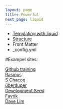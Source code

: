 ```yaml
---
layout: page
title: Powerful
next_page: liquid
---
```


* [Templating with liquid](../liquid)
* [Structure](../structure)
* Front Matter
* _config.yml

#Exampel sites:

[Github training](https://training.github.com/)  
[Rasmus](http://rsms.me/)  
[S Chacon](http://schacon.github.io/)  
[überduper](http://danhixon.github.io/)  
[Development Seed](http://www.developmentseed.org/blog/2011/09/09/jekyll-github-pages/)  
[Favrik](http://favrik.com/)  
[Dave Lim](http://dlimiter.net/)  

